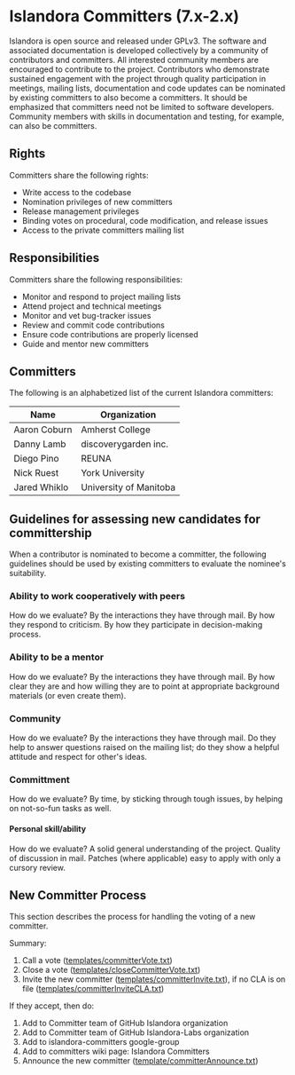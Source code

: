 # Islandora Committers (7.x-2.x)

Islandora is open source and released under GPLv3. The software and associated documentation is developed collectively by a community of contributors and committers. All interested community members are encouraged to contribute to the project. Contributors who demonstrate sustained engagement with the project through quality participation in meetings, mailing lists, documentation and code updates can be nominated by existing committers to also become a committers. It should be emphasized that committers need not be limited to software developers. Community members with skills in documentation and testing, for example, can also be committers.

## Rights

Committers share the following rights:

* Write access to the codebase
* Nomination privileges of new committers
* Release management privileges
* Binding votes on procedural, code modification, and release issues
* Access to the private committers mailing list

## Responsibilities

Committers share the following responsibilities:

* Monitor and respond to project mailing lists
* Attend project and technical meetings
* Monitor and vet bug-tracker issues
* Review and commit code contributions
* Ensure code contributions are properly licensed
* Guide and mentor new committers

## Committers

The following is an alphabetized list of the current Islandora committers:

| Name             | Organization                      |
|------------------|-----------------------------------|
| Aaron Coburn     | Amherst College                   |
| Danny Lamb       | discoverygarden inc.              |
| Diego Pino       | REUNA                             | 
| Nick Ruest       | York University                   |
| Jared Whiklo     | University of Manitoba            |


## Guidelines for assessing new candidates for committership

When a contributor is nominated to become a committer, the following guidelines should be used by existing committers to evaluate the nominee's suitability.

### Ability to work cooperatively with peers

How do we evaluate? By the interactions they have through mail. By how they respond to criticism. By how they participate in decision-making process.

### Ability to be a mentor

How do we evaluate? By the interactions they have through mail. By how clear they are and how willing they are to point at appropriate background materials (or even create them).

### Community

How do we evaluate? By the interactions they have through mail. Do they help to answer questions raised on the mailing list; do they show a helpful attitude and respect for other's ideas.

### Committment

How do we evaluate? By time, by sticking through tough issues, by helping on not-so-fun tasks as well.

#### Personal skill/ability

How do we evaluate? A solid general understanding of the project. Quality of discussion in mail. Patches (where applicable) easy to apply with only a cursory review.

## New Committer Process

This section describes the process for handling the voting of a new committer.

Summary:

1. Call a vote ([templates/committerVote.txt](https://raw.githubusercontent.com/Islandora-Labs/islandora/7.x-2.x/docs/contributing/templates/committerVote.txt))
2. Close a vote ([templates/closeCommitterVote.txt](https://raw.githubusercontent.com/Islandora-Labs/islandora/7.x-2.x/docs/contributing/templates/closeCommitterVote.txt))
3. Invite the new committer ([templates/committerInvite.txt](https://raw.githubusercontent.com/Islandora-Labs/islandora/7.x-2.x/docs/contributing/templates/committerInvite.txt)), if no CLA is on file ([templates/committerInviteCLA.txt](https://raw.githubusercontent.com/Islandora-Labs/islandora/7.x-2.x/docs/contributing/templates/committerInviteCLA.txt))

If they accept, then do:

1. Add to Committer team of GitHub Islandora organization
2. Add to Committer team of GitHub Islandora-Labs organization
3. Add to islandora-committers google-group
4. Add to committers wiki page: Islandora Committers 
5. Announce the new committer ([template/committerAnnounce.txt](https://raw.githubusercontent.com/Islandora-Labs/islandora/7.x-2.x/docs/contributing/templates/committerAnnounce.txt))
